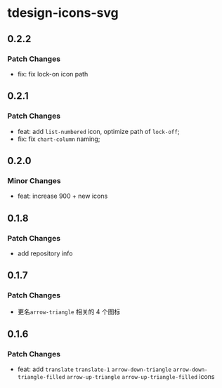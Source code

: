# tdesign-icons-svg

## 0.2.2

### Patch Changes

- fix: fix lock-on icon path

## 0.2.1

### Patch Changes

- feat: add `list-numbered` icon, optimize path of `lock-off`;
- fix: fix `chart-column` naming;

## 0.2.0

### Minor Changes

- feat: increase 900 + new icons

## 0.1.8

### Patch Changes

- add repository info

## 0.1.7

### Patch Changes

- 更名`arrow-triangle` 相关的 4 个图标

## 0.1.6

### Patch Changes

- feat: add `translate` `translate-1` `arrow-down-triangle` `arrow-down-triangle-filled` `arrow-up-triangle` `arrow-up-triangle-filled` icons
